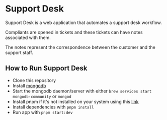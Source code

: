 # Support Desk

Support Desk is a web application that automates a support desk workflow.

Compliants are opened in tickets and these tickets can have notes associated with them.

The notes represent the correspondence between the customer and the support staff.


## How to Run Support Desk

- Clone this repository
- Install [mongodb](https://www.mongodb.com/try/download/community)
- Start the mongodb daemon/server with either `brew services start mongodb-community` or `mongod`
- Install pnpm if it's not installed on your system using this [link](https://pnpm.io/installation)
- Install dependencies with `pnpm install`
- Run app with `pnpm start:dev`